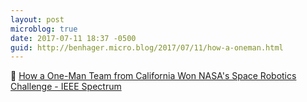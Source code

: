 ```yaml
---
layout: post
microblog: true
date: 2017-07-11 18:37 -0500
guid: http://benhager.micro.blog/2017/07/11/how-a-oneman.html
---
```

🚀 [How a One-Man Team from California Won NASA's Space Robotics Challenge - IEEE Spectrum](http://spectrum.ieee.org/automaton/robotics/robotics-software/coordinated-robotics-winner-nasa-space-robotics-challenge)
